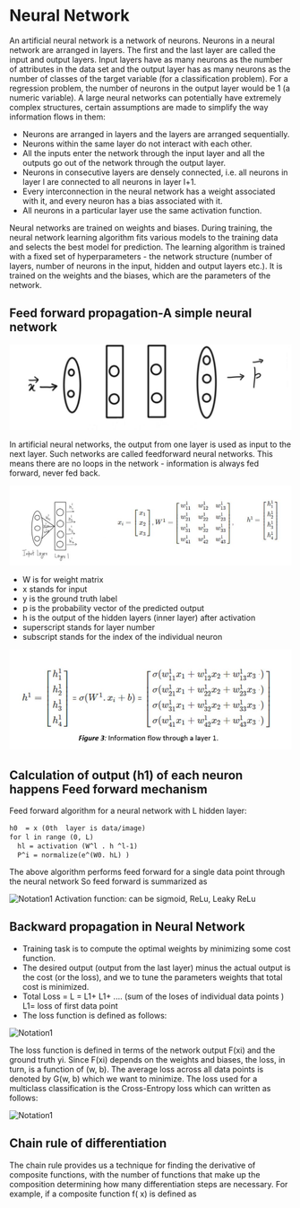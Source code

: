 # Neural Network 
An artificial neural network is a network of neurons. Neurons in a neural network are arranged in layers. The first and the last layer are called the input and output layers. Input layers have as many neurons as the number of attributes in the data set and the output layer has as many neurons as the number of classes of the target variable (for a classification problem). For a regression problem, the number of neurons in the output layer would be 1 (a numeric variable).
A large neural networks can potentially have extremely complex structures, certain assumptions are made to simplify the way information flows in them:

- Neurons are arranged in layers and the layers are arranged sequentially.
- Neurons within the same layer do not interact with each other.
- All the inputs enter the network through the input layer and all the outputs go out of the network through the output layer.
- Neurons in consecutive layers are densely connected, i.e. all neurons in layer l are connected to all neurons in layer l+1.
- Every interconnection in the neural network has a weight associated with it, and every neuron has a bias associated with it.
- All neurons in a particular layer use the same activation function.

Neural networks are trained on weights and biases. During training, the neural network learning algorithm fits various models to the training data and selects the best model for prediction. The learning algorithm is trained with a fixed set of hyperparameters - the network structure (number of layers, number of neurons in the input, hidden and output layers etc.). It is trained on the weights and the biases, which are the parameters of the network.
 
## Feed forward propagation-A simple neural network

![Exmaple](https://github.com/we-are-7/EVA6/blob/main/Backpropagation%20and%20Architectural%20Basics/Part1/Images/network.png)

In artificial neural networks, the output from one layer is used as input to the next layer. Such networks are called feedforward neural networks. This means there are no loops in the network - information is always fed forward, never fed back.

![Notation1](https://github.com/we-are-7/EVA6/blob/main/Backpropagation%20and%20Architectural%20Basics/Part1/Images/matrix_notation.JPG)

- W is for weight matrix
- x stands for input
- y is the ground truth label
- p is the probability vector of the predicted output
- h is the output of the hidden layers (inner layer) after activation
- superscript stands for layer number
- subscript stands for the index of the individual neuron


![Notation1](https://github.com/we-are-7/EVA6/blob/main/Backpropagation%20and%20Architectural%20Basics/Part1/Images/math_notation2.JPG)

## Calculation of output (h1) of each neuron happens Feed forward mechanism
Feed forward algorithm for a neural network with L hidden layer: 

	 	
	h0  = x (0th  layer is data/image)
	for l in range (0, L)
  	  hl = activation (W^l . h ^l-1)
	  P^i = normalize(e^(W0. hL) )

The above algorithm performs feed forward for a single data point through the neural network
So feed forward is summarized as 

![Notation1](https://github.com/we-are-7/EVA6/blob/main/Backpropagation%20and%20Architectural%20Basics/Part1/Images/math_notation3.JPG)
Activation function: can be sigmoid, ReLu, Leaky ReLu

## Backward propagation in Neural Network  

- Training task is to compute the optimal weights by minimizing some cost function.
-  The desired output (output from the last layer) minus the actual output is the cost (or the loss), and we to tune the parameters weights that total cost is minimized.
- Total Loss = L = L1+ L1+ .... (sum of the loses of individual data points ) L1= loss of first data point 
- The loss function is defined as follows:

![Notation1](https://github.com/we-are-7/EVA6/blob/main/Backpropagation%20and%20Architectural%20Basics/Part1/Images/math_notation4.JPG)

The loss function is defined in terms of the network output F(xi) and the ground truth yi. Since F(xi) depends on the weights and biases, the loss, in turn, is a function of (w, b). The average loss across all data points is denoted by G(w, b) which we want to minimize.
The loss used for a multiclass classification is the Cross-Entropy loss which can written as follows: 

![Notation1](https://github.com/we-are-7/EVA6/blob/main/Backpropagation%20and%20Architectural%20Basics/Part1/Images/math_notation5.JPG)

## Chain rule of differentiation 

The chain rule provides us a technique for finding the derivative of composite functions, with the number of functions that make up the composition determining how many differentiation steps are necessary. For example, if a composite function f( x) is defined as





